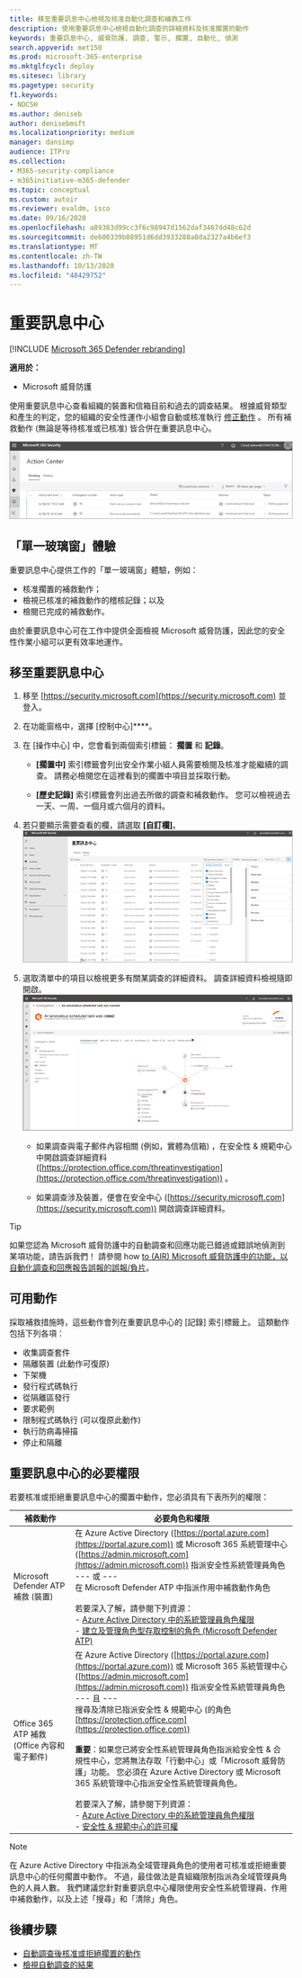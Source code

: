 ```yaml
---
title: 移至重要訊息中心檢視及核准自動化調查和補救工作
description: 使用重要訊息中心檢視自動化調查的詳細資料及核准擱置的動作
keywords: 重要訊息中心, 威脅防護, 調查, 警示, 擱置, 自動化, 偵測
search.appverid: met150
ms.prod: microsoft-365-enterprise
ms.mktglfcycl: deploy
ms.sitesec: library
ms.pagetype: security
f1.keywords:
- NOCSH
ms.author: deniseb
author: denisebmsft
ms.localizationpriority: medium
manager: dansimp
audience: ITPro
ms.collection:
- M365-security-compliance
- m365initiative-m365-defender
ms.topic: conceptual
ms.custom: autoir
ms.reviewer: evaldm, isco
ms.date: 09/16/2020
ms.openlocfilehash: a89383d99cc3f6c98947d1562daf3467dd48c62d
ms.sourcegitcommit: de600339b08951d6dd3933288a8da2327a4b6ef3
ms.translationtype: MT
ms.contentlocale: zh-TW
ms.lasthandoff: 10/13/2020
ms.locfileid: "48429752"
---
```

# <a name="the-action-center"></a>重要訊息中心

[!INCLUDE [Microsoft 365 Defender rebranding](../includes/microsoft-defender.md)]


**適用於：**
- Microsoft 威脅防護

使用重要訊息中心查看組織的裝置和信箱目前和過去的調查結果。 根據威脅類型和產生的判定，您的組織的安全性運作小組會自動或核准執行 [修正動作](https://docs.microsoft.com/microsoft-365/security/mtp/mtp-remediation-actions) 。 所有補救動作 (無論是等待核准或已核准) 皆合併在重要訊息中心。 

![重要訊息中心](../../media/air-actioncenter.png)

## <a name="a-single-pane-of-glass-experience"></a>「單一玻璃窗」體驗

重要訊息中心提供工作的「單一玻璃窗」體驗，例如：
- 核准擱置的補救動作；
- 檢視已核准的補救動作的稽核記錄；以及
- 檢閱已完成的補救動作。

由於重要訊息中心可在工作中提供全面檢視 Microsoft 威脅防護，因此您的安全性作業小組可以更有效率地運作。

## <a name="go-to-the-action-center"></a>移至重要訊息中心

1. 移至 [https://security.microsoft.com](https://security.microsoft.com) 並登入。 

2. 在功能窗格中，選擇 [控制中心]****。 

3. 在 [操作中心] 中，您會看到兩個索引標籤： **擱置** 和 **記錄**。

    - **[擱置中]** 索引標籤會列出安全作業小組人員需要檢閱及核准才能繼續的調查。 請務必檢閱您在這裡看到的擱置中項目並採取行動。

    - **[歷史記錄]** 索引標籤會列出過去所做的調查和補救動作。 您可以檢視過去一天、一周、一個月或六個月的資料。

4. 若只要顯示需要查看的欄，請選取 **[自訂欄]**。<br/>![Microsoft 威脅防護中的重要訊息中心](../../media/mtp-action-center.png)

5. 選取清單中的項目以檢視更多有關某調查的詳細資料。 調查詳細資料檢視隨即開啟。<br/>![調查詳細資料](../../media/mtp-air-investdetails.png)

    - 如果調查與電子郵件內容相關 (例如，實體為信箱) ，在安全性 & 規範中心中開啟調查詳細資料 ([https://protection.office.com/threatinvestigation](https://protection.office.com/threatinvestigation)) 。 

    - 如果調查涉及裝置，便會在安全中心 ([https://security.microsoft.com](https://security.microsoft.com)) 開啟調查詳細資料。 

> [!TIP]
> 如果您認為 Microsoft 威脅防護中的自動調查和回應功能已錯過或錯誤地偵測到某項功能，請告訴我們！ 請參閱 how [to (AIR) Microsoft 威脅防護中的功能，以自動化調查和回應報告誤報的誤報/負片](mtp-autoir-report-false-positives-negatives.md)。

## <a name="available-actions"></a>可用動作

採取補救措施時，這些動作會列在重要訊息中心的 [記錄] 索引標籤上。 這類動作包括下列各項：

- 收集調查套件 
- 隔離裝置 (此動作可復原)  
- 下架機 
- 發行程式碼執行 
- 從隔離區發行 
- 要求範例 
- 限制程式碼執行 (可以復原此動作)  
- 執行防病毒掃描 
- 停止和隔離 

## <a name="required-permissions-for-action-center-tasks"></a>重要訊息中心的必要權限

若要核准或拒絕重要訊息中心的擱置中動作，您必須具有下表所列的權限：

|補救動作 |必要角色和權限 |
|--|----|
|Microsoft Defender ATP 補救 (裝置) |在 Azure Active Directory ([https://portal.azure.com](https://portal.azure.com)) 或 Microsoft 365 系統管理中心 ([https://admin.microsoft.com](https://admin.microsoft.com)) 指派安全性系統管理員角色<br/>--- 或 ---<br/>在 Microsoft Defender ATP 中指派作用中補救動作角色 <br/> <br/> 若要深入了解，請參閱下列資源： <br/>- [Azure Active Directory 中的系統管理員角色權限](https://docs.microsoft.com/azure/active-directory/users-groups-roles/directory-assign-admin-roles)<br/>- [建立及管理角色型存取控制的角色 (Microsoft Defender ATP)](https://docs.microsoft.com/windows/security/threat-protection/microsoft-defender-atp/user-roles)  |
|Office 365 ATP 補救 (Office 內容和電子郵件)  |在 Azure Active Directory ([https://portal.azure.com](https://portal.azure.com)) 或 Microsoft 365 系統管理中心 ([https://admin.microsoft.com](https://admin.microsoft.com)) 指派安全性系統管理員角色<br/>--- 且 --- <br/>搜尋及清除已指派安全性 & 規範中心 (的角色 [https://protection.office.com](https://protection.office.com))  <br/><br/>**重要**：如果您已將安全性系統管理員角色指派給安全性 & 合規性中心，您將無法存取「行動中心」或「Microsoft 威脅防護」功能。 您必須在 Azure Active Directory 或 Microsoft 365 系統管理中心指派安全性系統管理員角色。 <br/><br/>若要深入了解，請參閱下列資源： <br/>- [Azure Active Directory 中的系統管理員角色權限](https://docs.microsoft.com/azure/active-directory/users-groups-roles/directory-assign-admin-roles)<br/>- [安全性 & 規範中心的許可權](https://docs.microsoft.com/microsoft-365/security/office-365-security/permissions-in-the-security-and-compliance-center) |

> [!NOTE]
> 在 Azure Active Directory 中指派為全域管理員角色的使用者可核准或拒絕重要訊息中心的任何擱置中動作。 不過，最佳做法是貴組織限制指派為全域管理員角色的人員人數。 我們建議您針對重要訊息中心權限使用安全性系統管理員、作用中補救動作，以及上述「搜尋」和「清除」角色。

## <a name="next-steps"></a>後續步驟 

- [自動調查後核准或拒絕擱置的動作](mtp-autoir-actions.md)
- [檢視自動調查的結果](mtp-autoir-results.md)

